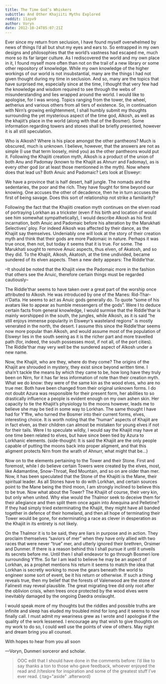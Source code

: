 ```yaml
---
title: The Time God’s Whiskers
subittle: And Other Khajiiti Myths Explored
reddit: 11zpv9
author: Voryn
date: 2012-10-24T05:07:21Z
---
```


Ever since my return from seclusion, I have found myself overwhelmed by news of
things I’d all but shut my eyes and ears to. So entrapped in my own designs and
philosophies that the world’s vastness had escaped me, much more so its far
larger culture. As I rediscovered the world and my own place in it, I found
myself more often than not on the trail of a new library or some other
repository of knowledge. While my own knowledge of the higher workings of our
world is not insubstantial, many are the things I had not given thought during
my time in seclusion. And so, many are the topics that have surprised me,
especially since at the time, I thought that very few had the knowledge and
wisdom required to see through the webs of misunderstanding and lies wrapped
around the world. I would like to apologise, for I was wrong. Topics ranging
from the tower, the wheel, aetherius and various others from all tiers of
existence. So, in continuation with Nirn’s growing enlightenment, I shall humbly
submit my thoughts surrounding the yet mysterious aspect of the time god,
Alkosh, as well as the khajiit’s place in the world (along with that of the
Bosmer). Some information regarding towers and stones shall be briefly
presented, however it is all still speculation.

Who is Alkosh? Where is his place amongst the other pantheons? Much is obscured,
much is unknown. I believe, however, that the answers are not as simple (I use
that term loosely, mind you) as the other pantheons would put it. Following the
Khajiiti creation myth, Alkosh is a product of the union of both Anu and Padomay
(known to the Khajiit as Ahnurr and Fadomay), as is every other god (or at least
those mentionned in the myth). Now where does that lead us? Both Anuic and
Padomaic?
Lets look at Elsweyr:

We have a province that is half desert, half jungle. The nomads and the
sedentaries, the poor and the rich. They have fought for time beyond our
knowing. One accuses the other of decadence, then he in turn accuses the first
of being savage. Does this sort of relationship not strike a familiarity?

Following the fact that the Khajiiti creation myth continues on the elven road
of portraying Lorkhan as a trickster (even if his birth and location of would
see him somewhat sympathetically), I would describe Alkosh as his first
incarnation, both Anuic and Padomaic before his alteration by the Marukhati
Selectives’ ploy. For indeed Alkosh was affected by their dance, as the Khajiit
say themselves. Undeniably one will look at the story of their creation myth and
think that their gods are more Padomaic in nature. Perhaps it was true once,
then not, but today it seems that it is true. For some. The Marukhati sought to
remove Anuic aspects, thus elven, of Akatosh, and so they did. To the Khajiit,
Alkosh, Akatosh, at the time undivided, became sundered of its elven aspects.
Then a new deity appears: The Riddle’thar.

–It should be noted that the Khajiit view the Padomaic more in the fashion that
others see the Anuic, therefore certain things must be regarded cautiously–


The Riddle’thar seems to have taken over a great part of the worship once
attributed to Alkosh. He was introduced by one of the Manes: Rid-Thar-ri’Datta.
He seems to act as Anuic gods generally do. To quote “some of his avatars like
to appear as humble messengers of the gods”. Were I to deduce certain facts from
general knowledge, I would surmise that the Riddle’thar is mainly worshipped in
the south, the jungles, while Alkosh, as it is said “he still enjoys immense
popularity in Elsweyr’s wasteland regions” is mostly venerated in the north, the
desert. I assume this since the Riddle’thar seems now more popular than Alkosh,
and would assume most of the population of Elsweyr lies in the south seeing as
it is the richer part and more travelled path (for, indeed, the south possesses
most, if not all, of the port cities). The Riddle’thar may very well be the
sundered aspect of Alkosh under a new name.

Now, the Khajiit, who are they, where do they come? The origins of the Khajiit
are shrouded in mystery, they exist since beyond written time. I sha’n’t tackle
the means by which they came to be, how long have they truly been on Nirn, for
it has far less information of note than their creation myth. What we do know:
they were of the same kin as the wood elves, who are no true mer. Both have been
changed from their original unknown forms. I do not doubt Azura was responsible
for their present form, her abilities to so drastically influence a people is
evident enough on my own ashen skin. Her capacity to tie the Khajiit’s
physiology to the moons however, leads me to believe she may be tied in some way
to Lorkhan. The same thought I have had for Y’ffre, who turned the Bosmer into
their current forms, elves, interesting choice. It is worth noting that the
“human” aspects of Khajiit are in fact elven, as their children can almost be
mistaken for young elves if not for their tails. Were I to speculate wildly, I
would say the Khajiit may have at one time been related to elves, but have since
been tied by Azura to Lorkhanic elements. (side-thought: It is said the Khajiit
are the only people capable of putting the moons back into proper aligment, and
that this aligment protects Nirn from the wrath of Ahnurr, what might that be…)

Now on to the elements pertaining to the Tower and their Stone. First and
foremost, while I do believe certain Towers were created by the elves, most,
like Adamantine, Snow-Throat, Red Mountain, and so on are older than mer. Now,
it has been speculated that the Stone of the Khajiiti is the Mane, their
spiritual leader. As all Stones have to do with Lorkhan, and certain sources
point to the Mane being the third moon, I am strongly inclined to believe this
to be true. Now what about the Tower? The Khajiit of course, their very kin, but
only when united. Why else would the Thalmor seek to deceive them for their
allegiance and then split them once again into Anequina and Pelletine? If they
had simply tried exterminating the Khajiit, they might have all banded together
in defence of their homeland, and then all hope of terminating their Tower would
be gone, for exterminating a race as clever in desperation as the Khajiit in its
entirety is not likely.

On the Thalmor it is to be said, they are liars in purpose and in action. They
proclaim themselves “saviors of mer” when they have only allied with two races
that were never “true” mer, and utterly ignored their brethren, Orsimer and
Dunmer. If there is a reason behind this I shall pursue it until it unveils its
secrets before me. Until then I shall endeavor to go through Bosmeri lore
surrounding Y’ffre. So far I am lead to believe he may be an aspect of Lorkhan,
as a prophet mentions his return it seems to match the idea that Lorkhan is
secretly working to move the gears beneath the world to engineer some sort of
event, be it his return or otherwise. If such a thing reveals true, then my
belief that the forests of Valenwood are the stone of Falinesti may reveal
plausible. The great migrating tree did only root after the oblivion crisis,
when trees once protected by the wood elves were inevitably damaged by the
ongoing Daedra onslaught.

I would speak more of my thoughts but the riddles and possible truths are
infinite and sleep has eluded my troubled mind for long and it seems to now
finally call. I must admit my weariness grew as I wrote and I apologise if the
quality of the work lessened. I encourage any that wish to give thoughts on my
work to do so, I could well use the points of view of others. May night and dream bring you all counsel.

With hopes to hear from you all soon

—Voryn, Dunmeri sorceror and scholar.

> OOC edit that I should have done in the comments before: I’d like to say
> thanks a ton to those who gave feedback, whoever enjoyed the read and
> /r/teslore for inspiration and some of the greatest stuff I’ve ever read.
{:tag="aside" .afterword}

